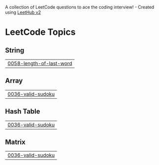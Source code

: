 A collection of LeetCode questions to ace the coding interview! - Created using [LeetHub v2](https://github.com/arunbhardwaj/LeetHub-2.0)
<!---LeetCode Topics Start-->
# LeetCode Topics
## String
|  |
| ------- |
| [0058-length-of-last-word](https://github.com/manusri06/september_2025/tree/master/0058-length-of-last-word) |
## Array
|  |
| ------- |
| [0036-valid-sudoku](https://github.com/manusri06/september_2025/tree/master/0036-valid-sudoku) |
## Hash Table
|  |
| ------- |
| [0036-valid-sudoku](https://github.com/manusri06/september_2025/tree/master/0036-valid-sudoku) |
## Matrix
|  |
| ------- |
| [0036-valid-sudoku](https://github.com/manusri06/september_2025/tree/master/0036-valid-sudoku) |
<!---LeetCode Topics End-->
